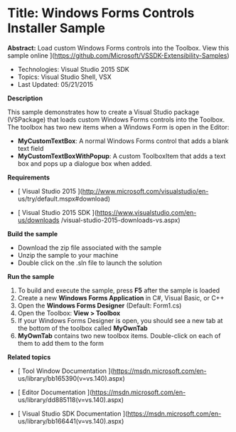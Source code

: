 ﻿

# Title: Windows Forms Controls Installer Sample
**Abstract:** Load custom Windows Forms controls into the Toolbox.  View this sample online ](https://github.com/Microsoft/VSSDK-Extensibility-Samples)

* Technologies: Visual Studio 2015 SDK
* Topics: Visual Studio Shell, VSX
* Last Updated: 05/21/2015

**Description**

This sample demonstrates how to create a Visual Studio package (VSPackage)
that loads custom Windows Forms controls into the Toolbox. The toolbox has two
new items when a Windows Form is open in the Editor:

  * **MyCustomTextBox**: A normal Windows Forms control that adds a blank text field 
  * **MyCustomTextBoxWithPopup**: A custom ToolboxItem that adds a text box and pops up a dialogue box when added. 


**Requirements**

* [ Visual Studio 2015 ](http://www.microsoft.com/visualstudio/en-
us/try/default.mspx#download)

* [ Visual Studio 2015 SDK ](https://www.visualstudio.com/en-us/downloads
/visual-studio-2015-downloads-vs.aspx)


**Build the sample**

  * Download the zip file associated with the sample 
  * Unzip the sample to your machine 
  * Double click on the .sln file to launch the solution 


**Run the sample**

  1. To build and execute the sample, press **F5** after the sample is loaded 
  2. Create a new **Windows Forms Application** in C#, Visual Basic, or C++
  3. Open the **Windows Forms Designer** (Default: Form1.cs)
  4. Open the Toolbox: **View &gt; Toolbox**
  5. If your Windows Forms Designer is open, you should see a new tab at the bottom of the toolbox called **MyOwnTab**
  6. **MyOwnTab** contains two new toolbox items. Double-click on each of them to add them to the form 



**Related topics**

* [ Tool Window Documentation ](https://msdn.microsoft.com/en-
us/library/bb165390(v=vs.140).aspx)

* [ Editor Documentation ](https://msdn.microsoft.com/en-
us/library/dd885118(v=vs.140).aspx)

* [ Visual Studio SDK Documentation ](https://msdn.microsoft.com/en-
us/library/bb166441(v=vs.140).aspx)



